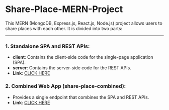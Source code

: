 # Share-Place-MERN-Project

This MERN (MongoDB, Express.js, React.js, Node.js) project allows users to share places with each other. It is divided into two parts:

---

### 1. Standalone SPA and REST APIs:

- **client**: Contains the client-side code for the single-page application (SPA).
- **server**: Contains the server-side code for the REST APIs.
- **Link**: [CLICK HERE](https://share-place-mern-client.web.app/)

### 2. Combined Web App (share-place-combined):

- Provides a single endpoint that combines the SPA and REST APIs.
- **Link**: [CLICK HERE](https://share-place-mern-project-combined.onrender.com/)
